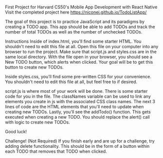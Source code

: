 First Project for Harvard CS50's Mobile App Development with React Native
Visit the completed project here https://niconei.github.io/TodoListApp/

The goal of this project is to practice JavaScript and its paradigms by creating a TODO app. This app should be able to add TODOs and track the number of total TODOs as well as the number of unchecked TODOs.

Instructions
Inside of index.html, you'll find some starter HTML. You shouldn't need to edit this file at all. Open this file on your computer into any browser to run the project. Make sure that script.js and styles.css are in the same local directory. With the file open in your browser, you should see a New TODO button, which alerts when clicked. Your goal will be to get this button to create new TODOs.

Inside styles.css, you'll find some pre-written CSS for your convenience. You shouldn't need to edit this file at all, but feel free to if desired.

script.js is where most of your work will be done. There is some starter code for you in the file. The classNames variable can be used to link any elements you create in js with the associated CSS class names. The next 3 lines of code are the HTML elements that you'll need to update when creating new TODOs. Lastly, you'll see the addTodo() function. This gets executed when creating a new TODO. You should replace the alert() call with logic to create new TODOs.

Good luck!

Challenge! (Not Required)
If you finish early and are up for a challenge, try adding delete functionality. This should be in the form of a button within each TODO that removes that TODO when clicked.
